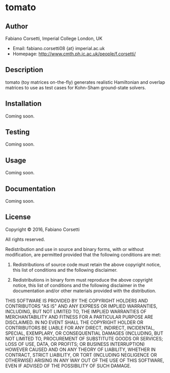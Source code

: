 tomato
======

Author
------

Fabiano Corsetti, Imperial College London, UK

*   Email: fabiano.corsetti08 {at} imperial.ac.uk
*   Homepage: <http://www.cmth.ph.ic.ac.uk/people/f.corsetti/>

Description
-----------

tomato (toy matrices on-the-fly) generates realistic Hamiltonian and overlap
matrices to use as test cases for Kohn-Sham ground-state solvers.

Installation
------------

Coming soon.

Testing
-------

Coming soon.

Usage
-----

Coming soon.

Documentation
-------------

Coming soon.

License
-------

Copyright &copy; 2016, Fabiano Corsetti

All rights reserved.

Redistribution and use in source and binary forms, with or without
modification, are permitted provided that the following conditions are met:

1.   Redistributions of source code must retain the above copyright notice,
     this list of conditions and the following disclaimer.

2.   Redistributions in binary form must reproduce the above copyright notice,
     this list of conditions and the following disclaimer in the documentation
     and/or other materials provided with the distribution.

THIS SOFTWARE IS PROVIDED BY THE COPYRIGHT HOLDERS AND CONTRIBUTORS "AS IS" AND
ANY EXPRESS OR IMPLIED WARRANTIES, INCLUDING, BUT NOT LIMITED TO, THE IMPLIED
WARRANTIES OF MERCHANTABILITY AND FITNESS FOR A PARTICULAR PURPOSE ARE
DISCLAIMED. IN NO EVENT SHALL THE COPYRIGHT HOLDER OR CONTRIBUTORS BE LIABLE
FOR ANY DIRECT, INDIRECT, INCIDENTAL, SPECIAL, EXEMPLARY, OR CONSEQUENTIAL
DAMAGES (INCLUDING, BUT NOT LIMITED TO, PROCUREMENT OF SUBSTITUTE GOODS OR
SERVICES; LOSS OF USE, DATA, OR PROFITS; OR BUSINESS INTERRUPTION) HOWEVER
CAUSED AND ON ANY THEORY OF LIABILITY, WHETHER IN CONTRACT, STRICT LIABILITY,
OR TORT (INCLUDING NEGLIGENCE OR OTHERWISE) ARISING IN ANY WAY OUT OF THE USE
OF THIS SOFTWARE, EVEN IF ADVISED OF THE POSSIBILITY OF SUCH DAMAGE.
